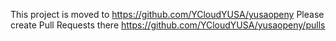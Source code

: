 This project is moved to https://github.com/YCloudYUSA/yusaopeny
Please create Pull Requests there https://github.com/YCloudYUSA/yusaopeny/pulls
